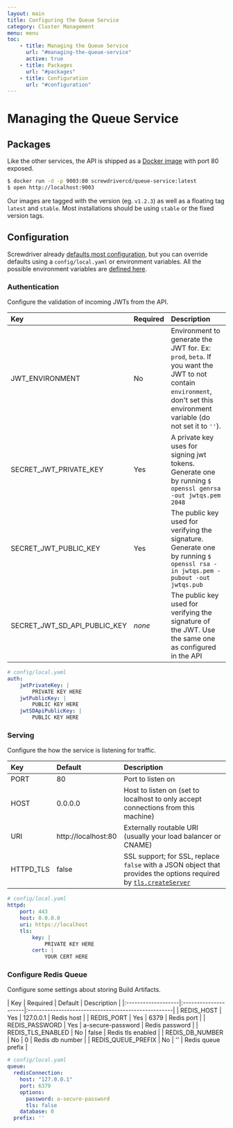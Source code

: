 ```yaml
---
layout: main
title: Configuring the Queue Service
category: Cluster Management
menu: menu
toc: 
    - title: Managing the Queue Service
      url: "#managing-the-queue-service"
      active: true
    - title: Packages
      url: "#packages"
    - title: Configuration
      url: "#configuration"
---
```

# Managing the Queue Service

## Packages

Like the other services, the API is shipped as a [Docker image](https://hub.docker.com/r/screwdrivercd/queue-service/) with port 80 exposed.

```bash
$ docker run -d -p 9003:80 screwdrivercd/queue-service:latest
$ open http://localhost:9003
```

Our images are tagged with the version (eg. `v1.2.3`) as well as a floating tag `latest` and `stable`. Most installations should be using `stable` or the fixed version tags.

## Configuration

Screwdriver already [defaults most configuration](https://github.com/screwdriver-cd/queue-service/blob/master/config/default.yaml), but you can override defaults using a `config/local.yaml` or environment variables. All the possible environment variables are [defined here](https://github.com/screwdriver-cd/queue-service/blob/master/config/custom-environment-variables.yaml).

### Authentication

Configure the validation of incoming JWTs from the API.

| Key                   | Required | Description                                                                                           |
|:----------------------|:--------|:------------------------------------------------------------------------------------------------------|
| JWT_ENVIRONMENT | No      | Environment to generate the JWT for. Ex: `prod`, `beta`. If you want the JWT to not contain `environment`, don't set this environment variable (do not set it to `''`). |
| SECRET_JWT_PRIVATE_KEY | Yes      | A private key uses for signing jwt tokens. Generate one by running `$ openssl genrsa -out jwtqs.pem 2048`                   |
| SECRET_JWT_PUBLIC_KEY  | Yes      | The public key used for verifying the signature. Generate one by running `$ openssl rsa -in jwtqs.pem -pubout -out jwtqs.pub` |
| SECRET_JWT_SD_API_PUBLIC_KEY | *none*  | The public key used for verifying the signature of the JWT. Use the same one as configured in the API |

```yaml
# config/local.yaml
auth:
    jwtPrivateKey: |
        PRIVATE KEY HERE
    jwtPublicKey: |
        PUBLIC KEY HERE
    jwtSDApiPublicKey: |
        PUBLIC KEY HERE
```

### Serving

Configure the how the service is listening for traffic.

| Key       | Default             | Description                                                                                                                                                                                                |
|:----------|:--------------------|:-----------------------------------------------------------------------------------------------------------------------------------------------------------------------------------------------------------|
| PORT      | 80                  | Port to listen on                                                                                                                                                                                          |
| HOST      | 0.0.0.0             | Host to listen on (set to localhost to only accept connections from this machine)                                                                                                                          |
| URI       | http://localhost:80 | Externally routable URI (usually your load balancer or CNAME)                                                                                                                                              |
| HTTPD_TLS | false               | SSL support; for SSL, replace `false` with a JSON object that provides the options required by [`tls.createServer`](https://nodejs.org/api/tls.html#tls_tls_createserver_options_secureconnectionlistener) |

```yaml
# config/local.yaml
httpd:
    port: 443
    host: 0.0.0.0
    uri: https://localhost
    tls:
        key: |
            PRIVATE KEY HERE
        cert: |
            YOUR CERT HERE
```

### Configure Redis Queue

Configure some settings about storing Build Artifacts.

| Key                | Required            |  Default              | Description       |
|:-------------------|:---------------------|:----------------------------------------------------|
| REDIS_HOST          | Yes                  | 127.0.0.1            | Redis host                  |
| REDIS_PORT          | Yes                  | 6379                 | Redis port                  |
| REDIS_PASSWORD      | Yes                  | a-secure-password    | Redis password              |
| REDIS_TLS_ENABLED   | No                   | false                | Redis tls enabled           |
| REDIS_DB_NUMBER     | No                   | 0                    | Redis db number             |
| REDIS_QUEUE_PREFIX  | No                   | ''                   | Redis queue prefix          |
```yaml
# config/local.yaml
queue:
  redisConnection:
    host: "127.0.0.1"
    port: 6379
    options:
      password: a-secure-password
      tls: false
    database: 0
  prefix: ''
```
